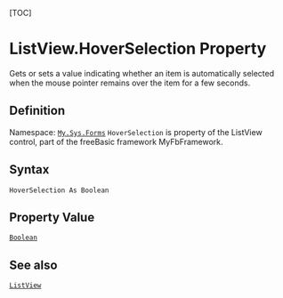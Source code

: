 [TOC]
# ListView.HoverSelection Property
Gets or sets a value indicating whether an item is automatically selected when the mouse pointer remains over the item for a few seconds.
## Definition
Namespace: [`My.Sys.Forms`](My.Sys.Forms.md)
`HoverSelection` is property of the ListView control, part of the freeBasic framework MyFbFramework.
## Syntax
```freeBasic
HoverSelection As Boolean
```
## Property Value
[`Boolean`]("https://www.freebasic.net/wiki/KeyPgBoolean")
## See also
[`ListView`](ListView.md)
